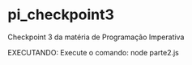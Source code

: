 # pi_checkpoint3
Checkpoint 3 da matéria de Programação Imperativa

EXECUTANDO:
Execute o comando: node parte2.js
